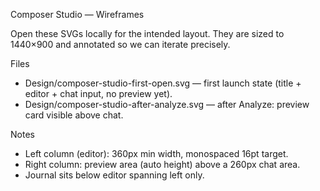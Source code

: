 Composer Studio — Wireframes

Open these SVGs locally for the intended layout. They are sized to 1440×900 and annotated so we can iterate precisely.

Files
- Design/composer-studio-first-open.svg — first launch state (title + editor + chat input, no preview yet).
- Design/composer-studio-after-analyze.svg — after Analyze: preview card visible above chat.

Notes
- Left column (editor): 360px min width, monospaced 16pt target.
- Right column: preview area (auto height) above a 260px chat area.
- Journal sits below editor spanning left only.

